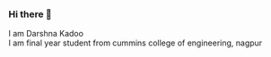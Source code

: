 ### Hi there 👋
I am Darshna Kadoo <br/>
I am final year student from cummins college of engineering, nagpur




